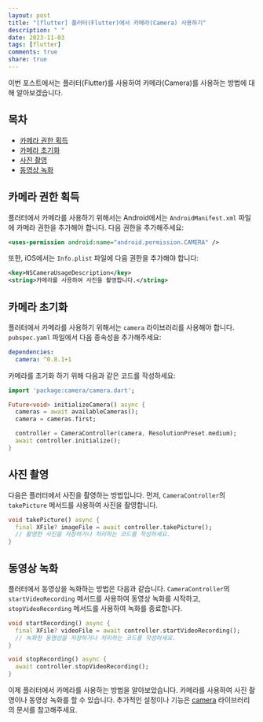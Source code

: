 ```yaml
---
layout: post
title: "[flutter] 플러터(Flutter)에서 카메라(Camera) 사용하기"
description: " "
date: 2023-11-03
tags: [flutter]
comments: true
share: true
---
```


이번 포스트에서는 플러터(Flutter)를 사용하여 카메라(Camera)를 사용하는 방법에 대해 알아보겠습니다.

## 목차
- [카메라 권한 획득](#카메라-권한-획득)
- [카메라 초기화](#카메라-초기화)
- [사진 촬영](#사진-촬영)
- [동영상 녹화](#동영상-녹화)

## 카메라 권한 획득
플러터에서 카메라를 사용하기 위해서는 Android에서는 `AndroidManifest.xml` 파일에 카메라 권한을 추가해야 합니다. 다음 권한을 추가해주세요:

```xml
<uses-permission android:name="android.permission.CAMERA" />
```

또한, iOS에서는 `Info.plist` 파일에 다음 권한을 추가해야 합니다:

```xml
<key>NSCameraUsageDescription</key>
<string>카메라를 사용하여 사진을 촬영합니다.</string>
```

## 카메라 초기화
플러터에서 카메라를 사용하기 위해서는 `camera` 라이브러리를 사용해야 합니다. `pubspec.yaml` 파일에서 다음 종속성을 추가해주세요:

```yaml
dependencies:
  camera: ^0.8.1+1
```

카메라를 초기화 하기 위해 다음과 같은 코드를 작성하세요:

```dart
import 'package:camera/camera.dart';

Future<void> initializeCamera() async {
  cameras = await availableCameras();
  camera = cameras.first;

  controller = CameraController(camera, ResolutionPreset.medium);
  await controller.initialize();
}
```

## 사진 촬영
다음은 플러터에서 사진을 촬영하는 방법입니다. 먼저, `CameraController`의 `takePicture` 메서드를 사용하여 사진을 촬영합니다.

```dart
void takePicture() async {
  final XFile? imageFile = await controller.takePicture();
  // 촬영한 사진을 저장하거나 처리하는 코드를 작성하세요.
}
```

## 동영상 녹화
플러터에서 동영상을 녹화하는 방법은 다음과 같습니다. `CameraController`의 `startVideoRecording` 메서드를 사용하여 동영상 녹화를 시작하고, `stopVideoRecording` 메서드를 사용하여 녹화를 종료합니다.

```dart
void startRecording() async {
  final XFile? videoFile = await controller.startVideoRecording();
  // 녹화한 동영상을 저장하거나 처리하는 코드를 작성하세요.
}

void stopRecording() async {
  await controller.stopVideoRecording();
}
```

이제 플러터에서 카메라를 사용하는 방법을 알아보았습니다. 카메라를 사용하여 사진 촬영이나 동영상 녹화를 할 수 있습니다. 추가적인 설정이나 기능은 [camera](https://pub.dev/packages/camera) 라이브러리의 문서를 참고해주세요.